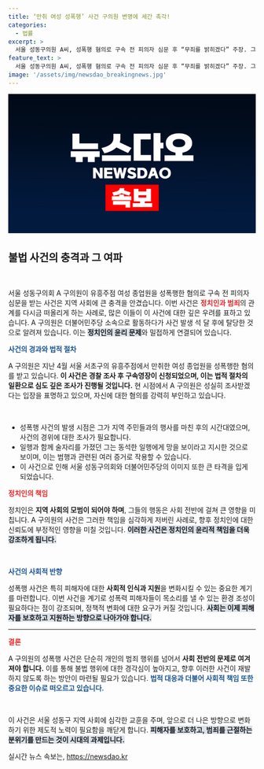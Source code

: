 ```yaml
---
title: ‘만취 여성 성폭행’ 사건 구의원 변명에 세간 촉각!
categories:
  - 법률
excerpt: >
  서울 성동구의원 A씨, 성폭행 혐의로 구속 전 피의자 심문 후 “무죄를 밝히겠다” 주장. 그는 만취한 여성 종업원을 상대로 범행한 것으로 드러나며, 경찰은 일행과 함께 조사를 진행 중이다. 사건의 전말이 궁금하다!
feature_text: >
  서울 성동구의원 A씨, 성폭행 혐의로 구속 전 피의자 심문 후 “무죄를 밝히겠다” 주장. 그는 만취한 여성 종업원을 상대로 범행한 것으로 드러나며, 경찰은 일행과 함께 조사를 진행 중이다. 사건의 전말이 궁금하다!
image: '/assets/img/newsdao_breakingnews.jpg'
---
```


<p><img src="/assets/img/newsdao_breakingnews.jpg" alt="flaretime 속보" /></p>

<h2 data-ke-size="size26">불법 사건의 충격과 그 여파</h2>

<p data-ke-size="size16">&nbsp;</p>

<p data-ke-size="size16">서울 성동구의회 A 구의원이 유흥주점 여성 종업원을 성폭행한 혐의로 구속 전 피의자 심문을 받는 사건은 지역 사회에 큰 충격을 안겼습니다. 이번 사건은 <b><span style="color: #ee2323;">정치인과 범죄</span></b>의 관계를 다시금 떠올리게 하는 사례로, 많은 이들이 이 사건에 대한 깊은 우려를 표하고 있습니다. A 구의원은 더불어민주당 소속으로 활동하다가 사건 발생 석 달 후에 탈당한 것으로 알려져 있습니다. 이는 <b><span style="background-color: #21538527;">정치인의 윤리 문제</span></b>와 밀접하게 연결되어 있습니다. </p>

<p><b><span style="color: #1a5490;">사건의 경과와 법적 절차</span></b></p>

<p data-ke-size="size16">A 구의원은 지난 4월 서울 서초구의 유흥주점에서 만취한 여성 종업원을 성폭행한 혐의를 받고 있습니다. <b>이 사건은 경찰 조사 후 구속영장이 신청되었으며, 이는 법적 절차의 일환으로 심도 깊은 조사가 진행될 것입니다.</b> 현 시점에서 A 구의원은 성실히 조사받겠다는 입장을 표명하고 있으며, 자신에 대한 혐의를 강력히 부인하고 있습니다.</p>

<p data-ke-size="size16">&nbsp;</p>

<ul>
<li>성폭행 사건의 발생 시점은 그가 지역 주민들과의 행사를 마친 후의 시간대였으며, 사건의 경위에 대한 조사가 필요합니다.</li>
<li>일행과 함께 술자리를 가졌던 그는 동석한 일행에게 망을 보이라고 지시한 것으로 보이며, 이는 범행과 관련된 여러 증거로 작용할 수 있습니다.</li>
<li>이 사건으로 인해 서울 성동구의회와 더불어민주당의 이미지 또한 큰 타격을 입게 되었습니다.</li>
</ul>

<p><b><span style="color: #ee2323;">정치인의 책임</span></b></p>

<p data-ke-size="size16">정치인은 <b>지역 사회의 모범이 되어야 하며</b>, 그들의 행동은 사회 전반에 걸쳐 큰 영향을 미칩니다. A 구의원의 사건은 그러한 책임을 심각하게 저버린 사례로, 향후 정치인에 대한 신뢰도에 부정적인 영향을 미칠 것입니다. <b><span style="background-color: #21538527;">이러한 사건은 정치인의 윤리적 책임을 더욱 강조하게 됩니다.</span></b></p>

<p data-ke-size="size16">&nbsp;</p>

<p><b><span style="color: #1a5490;">사건의 사회적 반향</span></b></p>

<p data-ke-size="size16">성폭행 사건은 특히 피해자에 대한 <b>사회적 인식과 지원</b>을 변화시킬 수 있는 중요한 계기를 마련합니다. 이번 사건을 계기로 성폭력 피해자들이 목소리를 낼 수 있는 환경 조성이 필요하다는 점이 강조되며, 정책적 변화에 대한 요구가 커질 것입니다. <b><span style="background-color: #21538527;">사회는 이제 피해자를 보호하고 지원하는 방향으로 나아가야 합니다.</span></b></p>

<hr>

<p><b><span style="color: #ee2323;">결론</span></b></p>

<p data-ke-size="size16">A 구의원의 성폭행 사건은 단순히 개인의 범죄 행위를 넘어서 <b>사회 전반의 문제로 여겨져야 합니다.</b> 이를 통해 불법 행위에 대한 경각심이 높아지고, 향후 이러한 사건이 재발하지 않도록 하는 방안이 마련될 필요가 있습니다. <b><span style="color: #1a5490;">법적 대응과 더불어 사회적 책임 또한 중요한 이슈로 떠오르고 있습니다.</span></b></p>

<p data-ke-size="size16">&nbsp;</p>

<p data-ke-size="size16">이 사건은 서울 성동구 지역 사회에 심각한 교훈을 주며, 앞으로 더 나은 방향으로 변화하기 위한 제도적 노력이 필요함을 깨닫게 합니다. <b><span style="background-color: #21538527;">피해자를 보호하고, 범죄를 근절하는 분위기를 만드는 것이 시대의 과제입니다.</span></b></p>
실시간 뉴스 속보는, <a href="https://newsdao.kr" rel="dofollow">https://newsdao.kr</a>


